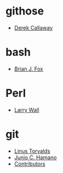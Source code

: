 githose
=======
* [Derek Callaway](https://twitter.com/decalresponds)

bash
====
* [Brian J. Fox](https://twitter.com/brianjfox)

Perl
====
* [Larry Wall](https://twitter.com/TimToady)

git
===
* [Linus Torvalds](https://twitter.com/linus__torvalds)
* [Junio C. Hamano](https://twitter.com/jch2355)
* [Contributors](https://openhub.net/p/git/contributors/summary "Git Open Source Project on Open Hub: Contributors")
